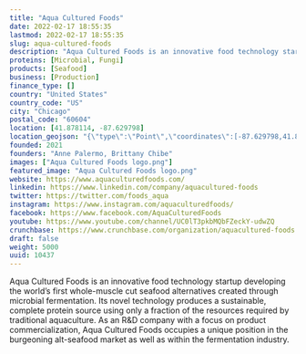 ```yaml
---
title: "Aqua Cultured Foods"
date: 2022-02-17 18:55:35
lastmod: 2022-02-17 18:55:35
slug: aqua-cultured-foods
description: "Aqua Cultured Foods is an innovative food technology startup developing the world’s first whole-muscle cut seafood alternatives created through microbial fermentation. Its novel technology produces a sustainable, complete protein source using only a fraction of the resources required by traditional aquaculture. As an R&D company with a focus on product commercialization, Aqua Cultured Foods occupies a unique position in the burgeoning alt-seafood market as well as within the fermentation industry."
proteins: [Microbial, Fungi]
products: [Seafood]
business: [Production]
finance_type: []
country: "United States"
country_code: "US"
city: "Chicago"
postal_code: "60604"
location: [41.878114, -87.629798]
location_geojson: "{\"type\":\"Point\",\"coordinates\":[-87.629798,41.878114]}"
founded: 2021
founders: "Anne Palermo, Brittany Chibe"
images: ["Aqua Cultured Foods logo.png"]
featured_image: "Aqua Cultured Foods logo.png"
website: https://www.aquaculturedfoods.com/
linkedin: https://www.linkedin.com/company/aquacultured-foods
twitter: https://twitter.com/foods_aqua
instagram: https://www.instagram.com/aquaculturedfoods/
facebook: https://www.facebook.com/AquaCulturedFoods
youtube: https://www.youtube.com/channel/UC0lT3pkbMQbFZeckY-udwZQ
crunchbase: https://www.crunchbase.com/organization/aquacultured-foods
draft: false
weight: 5000
uuid: 10437
---
```

Aqua Cultured Foods is an innovative food technology startup developing the world’s first whole-muscle cut seafood alternatives created through microbial fermentation. Its novel technology produces a sustainable, complete protein source using only a fraction of the resources required by traditional aquaculture. As an R&D company with a focus on product commercialization, Aqua Cultured Foods occupies a unique position in the burgeoning alt-seafood market as well as within the fermentation industry.
